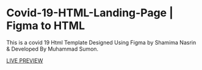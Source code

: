 # Covid-19-HTML-Landing-Page | Figma to HTML

This is a covid 19 Html Template Designed Using Figma by Shamima Nasrin &amp; Developed By Muhammad Sumon.


<a target="_blank" href="https://muhammadsumon.github.io/Figma-to-HTML-Landing-Page/">LIVE PREVIEW</a>
